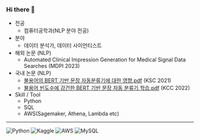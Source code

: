### Hi there 👋

- 전공
  - 컴퓨터공학과(NLP 분야 전공)
- 분야
  - 데이터 분석가, 데이터 사이언티스트
- 해외 논문 (NLP)
  - Automated Clinical Impression Generation for Medical Signal Data Searches (MDPI 2023)
- 국내 논문 (NLP)
  - [불용어의 BERT 기반 문장 자동분류기에 대한 영향.pdf](https://github.com/enter1994/enter1994/files/10119499/BERT.pdf) (KSC 2021)
  - [불용어 빈도수에 강건한 BERT 기반 문장 자동 분류기 학습.pdf](https://github.com/enter1994/enter1994/files/10119504/BERT.pdf) (KCC 2022)
- Skill / Tool
  - Python
  - SQL
  - AWS(Sagemaker, Athena, Lambda etc)

---

![Python](https://img.shields.io/badge/python-3670A0?style=for-the-badge&logo=python&logoColor=ffdd54)
![Kaggle](https://img.shields.io/badge/Kaggle-035a7d?style=for-the-badge&logo=kaggle&logoColor=white)
![AWS](https://img.shields.io/badge/AWS-%23FF9900.svg?style=for-the-badge&logo=amazon-aws&logoColor=white)
![MySQL](https://img.shields.io/badge/mysql-4479A1.svg?style=for-the-badge&logo=mysql&logoColor=white)
